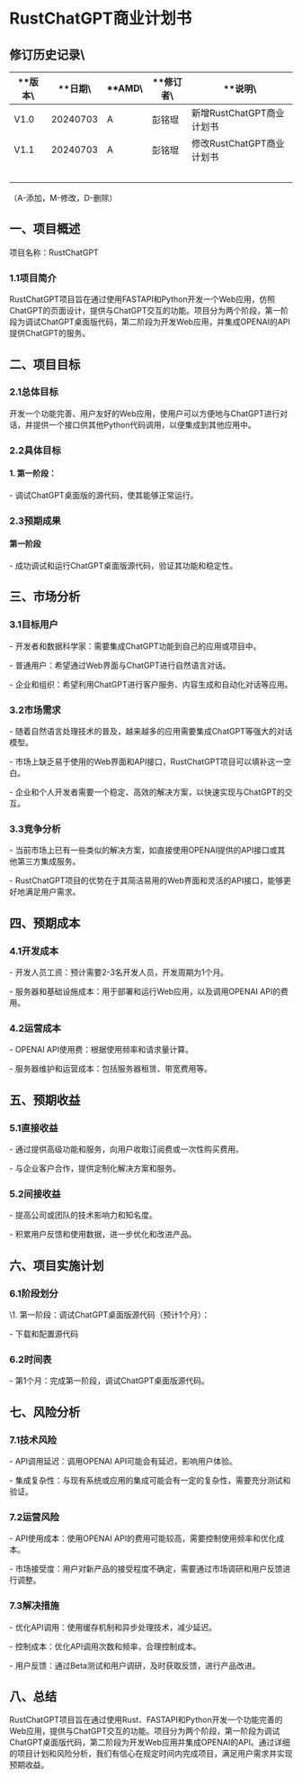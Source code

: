 # RustChatGPT商业计划书

## 修订历史记录\

| *\*版本\ | *\*日期\ | *\*AMD\ | *\*修订者\ | *\*说明\                  |
| -------- | -------- | ------- | ---------- | ------------------------- |
| V1.0     | 20240703 | A       | 彭铭琨     | 新增RustChatGPT商业计划书 |
| V1.1     | 20240703 | A       | 彭铭琨     | 修改RustChatGPT商业计划书 |
|          |          |         |            |                           |
|          |          |         |            |                           |
|          |          |         |            |                           |
|          |          |         |            |                           |
|          |          |         |            |                           |

（A-添加，M-修改，D-删除）

## 一、项目概述

项目名称：RustChatGPT

 

### 1.1项目简介

RustChatGPT项目旨在通过使用FASTAPI和Python开发一个Web应用，仿照ChatGPT的页面设计，提供与ChatGPT交互的功能。项目分为两个阶段，第一阶段为调试ChatGPT桌面版代码，第二阶段为开发Web应用，并集成OPENAI的API提供ChatGPT的服务。

 

## 二、项目目标

### 2.1总体目标

开发一个功能完善、用户友好的Web应用，使用户可以方便地与ChatGPT进行对话，并提供一个接口供其他Python代码调用，以便集成到其他应用中。

 

### 2.2具体目标

#### 1. 第一阶段：

\- 调试ChatGPT桌面版的源代码，使其能够正常运行。

 

### 2.3预期成果

#### 第一阶段

\- 成功调试和运行ChatGPT桌面版源代码，验证其功能和稳定性。

 

## 三、市场分析

### 3.1目标用户

\- 开发者和数据科学家：需要集成ChatGPT功能到自己的应用或项目中。

\- 普通用户：希望通过Web界面与ChatGPT进行自然语言对话。

\- 企业和组织：希望利用ChatGPT进行客户服务、内容生成和自动化对话等应用。

 

### 3.2市场需求

\- 随着自然语言处理技术的普及，越来越多的应用需要集成ChatGPT等强大的对话模型。

\- 市场上缺乏易于使用的Web界面和API接口，RustChatGPT项目可以填补这一空白。

\- 企业和个人开发者需要一个稳定、高效的解决方案，以快速实现与ChatGPT的交互。

 

### 3.3竞争分析

\- 当前市场上已有一些类似的解决方案，如直接使用OPENAI提供的API接口或其他第三方集成服务。

\- RustChatGPT项目的优势在于其简洁易用的Web界面和灵活的API接口，能够更好地满足用户需求。

 

## 四、预期成本

### 4.1开发成本

\- 开发人员工资：预计需要2-3名开发人员，开发周期为1个月。

\- 服务器和基础设施成本：用于部署和运行Web应用，以及调用OPENAI API的费用。

 

### 4.2运营成本

\- OPENAI API使用费：根据使用频率和请求量计算。

\- 服务器维护和运营成本：包括服务器租赁、带宽费用等。

 

## 五、预期收益

### 5.1直接收益

\- 通过提供高级功能和服务，向用户收取订阅费或一次性购买费用。

\- 与企业客户合作，提供定制化解决方案和服务。

 

### 5.2间接收益

\- 提高公司或团队的技术影响力和知名度。

\- 积累用户反馈和使用数据，进一步优化和改进产品。

 

## 六、项目实施计划

### 6.1阶段划分

\1. 第一阶段：调试ChatGPT桌面版源代码（预计1个月）：

\- 下载和配置源代码

### 6.2时间表

\- 第1个月：完成第一阶段，调试ChatGPT桌面版源代码。



## 七、风险分析

### 7.1技术风险

\- API调用延迟：调用OPENAI API可能会有延迟，影响用户体验。

\- 集成复杂性：与现有系统或应用的集成可能会有一定的复杂性，需要充分测试和验证。

 

### 7.2运营风险

\- API使用成本：使用OPENAI API的费用可能较高，需要控制使用频率和优化成本。

\- 市场接受度：用户对新产品的接受程度不确定，需要通过市场调研和用户反馈进行调整。

 

### 7.3解决措施

\- 优化API调用：使用缓存机制和异步处理技术，减少延迟。

\- 控制成本：优化API调用次数和频率，合理控制成本。

\- 用户反馈：通过Beta测试和用户调研，及时获取反馈，进行产品改进。

 

## 八、总结

RustChatGPT项目旨在通过使用Rust、FASTAPI和Python开发一个功能完善的Web应用，提供与ChatGPT交互的功能。项目分为两个阶段，第一阶段为调试ChatGPT桌面版代码，第二阶段为开发Web应用并集成OPENAI的API。通过详细的项目计划和风险分析，我们有信心在规定时间内完成项目，满足用户需求并实现预期收益。